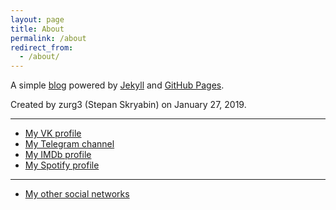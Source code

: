 ```yaml
---
layout: page
title: About
permalink: /about
redirect_from:
  - /about/
---
```

A simple [blog](https://github.com/zurg3/jekyll-blog) powered by [Jekyll](https://jekyllrb.com) and [GitHub Pages](https://pages.github.com).

Created by zurg3 (Stepan Skryabin) on January 27, 2019.

-----

- [My VK profile](https://vk.com/zurg3)
- [My Telegram channel](https://t.me/zurg3channel)
- [My IMDb profile](https://www.imdb.com/user/ur83227326/)
- [My Spotify profile](https://open.spotify.com/user/9etiv1muim94i1k2mc34or18e)

-----

- [My other social networks](https://linktr.ee/zurg3)
